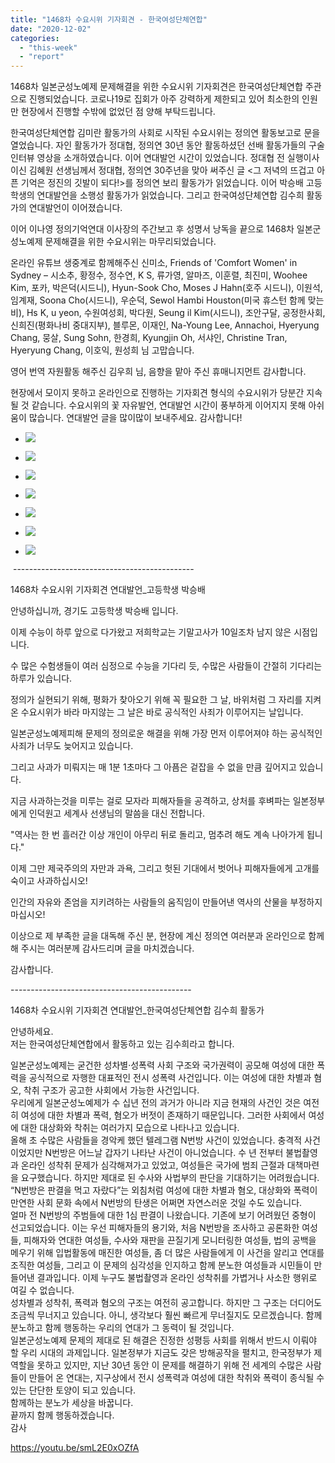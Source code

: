 ```yaml
---
title: "1468차 수요시위 기자회견 - 한국여성단체연합"
date: "2020-12-02"
categories: 
  - "this-week"
  - "report"
---
```


1468차 일본군성노예제 문제해결을 위한 수요시위 기자회견은 한국여성단체연합 주관으로 진행되었습니다. 코로나19로 집회가 아주 강력하게 제한되고 있어 최소한의 인원만 현장에서 진행할 수밖에 없었던 점 양해 부탁드립니다.

한국여성단체연합 김미란 활동가의 사회로 시작된 수요시위는 정의연 활동보고로 문을 열었습니다. 자인 활동가가 정대협, 정의연 30년 동안 활동하셨던 선배 활동가들의 구술 인터뷰 영상을 소개하였습니다. 이어 연대발언 시간이 있었습니다. 정대협 전 실행이사이신 김혜원 선생님께서 정대협, 정의연 30주년을 맞아 써주신 글 <그 저녁의 뜨겁고 아픈 기억은 정진의 깃발이 되다!>를 정의연 보리 활동가가 읽었습니다. 이어 박승배 고등학생의 연대발언을 소행성 활동가가 읽었습니다. 그리고 한국여성단체연합 김수희 활동가의 연대발언이 이어졌습니다.

이어 이나영 정의기억연대 이사장의 주간보고 후 성명서 낭독을 끝으로 1468차 일본군성노예제 문제해결을 위한 수요시위는 마무리되었습니다.

온라인 유튜브 생중계로 함께해주신 신미소, Friends of 'Comfort Women' in Sydney – 시소추, 황정수, 정수연, K S, 류가영, 알마즈, 이훈렬, 최진미, Woohee Kim, 포카, 박은덕(시드니), Hyun-Sook Cho, Moses J Hahn(​호주 시드니), 이원석, 임계재, Soona Cho(​시드니), 우순덕, Sewol Hambi Houston(미국 휴스턴 함께 맞는 비), Hs K, u yeon, 수원여성회, 박다원, Seung il Kim(​시드니), 조안구달, 공정한사회, 신희진(평화나비 중대지부), 블루몬, 이재인, Na-Young Lee, Annachoi, Hyeryung Chang, 뭉살, Sung Sohn, 한경희, Kyungjin Oh, 서샤인, Christine Tran, Hyeryung Chang, 이호익, 원성희 님 고맙습니다.

영어 번역 자원활동 해주신 김우희 님, 음향을 맡아 주신 휴매니지먼트 감사합니다.

현장에서 모이지 못하고 온라인으로 진행하는 기자회견 형식의 수요시위가 당분간 지속될 것 같습니다. 수요시위의 꽃 자유발언, 연대발언 시간이 풍부하게 이어지지 못해 아쉬움이 많습니다. 연대발언 글을 많이많이 보내주세요. 감사합니다!

- ![](https://womenandwar.net/kr/wp-content/uploads/2020/12/크기변환IMGP3149.jpg)
    
- ![](https://womenandwar.net/kr/wp-content/uploads/2020/12/크기변환IMGP3176.jpg)
    
- ![](https://womenandwar.net/kr/wp-content/uploads/2020/12/크기변환IMGP3195.jpg)
    
- ![](https://womenandwar.net/kr/wp-content/uploads/2020/12/크기변환IMGP3206.jpg)
    
- ![](https://womenandwar.net/kr/wp-content/uploads/2020/12/크기변환IMGP3216.jpg)
    
- ![](https://womenandwar.net/kr/wp-content/uploads/2020/12/크기변환IMGP3226.jpg)
    
- ![](https://womenandwar.net/kr/wp-content/uploads/2020/12/크기변환IMGP3231.jpg)
    

​ ---------------------------------------------

1468차 수요시위 기자회견 연대발언\_고등학생 박승배

안녕하십니까, 경기도 고등학생 박승배 입니다.

이제 수능이 하루 앞으로 다가왔고 저희학교는 기말고사가 10일조차 남지 않은 시점입니다.

수 많은 수험생들이 여러 심정으로 수능을 기다리 듯, 수많은 사람들이 간절히 기다리는 하루가 있습니다.

정의가 실현되기 위해, 평화가 찾아오기 위해 꼭 필요한 그 날, 바위처럼 그 자리를 지켜온 수요시위가 바라 마지않는 그 날은 바로 공식적인 사죄가 이루어지는 날입니다.

일본군성노예제피해 문제의 정의로운 해결을 위해 가장 먼저 이루어져야 하는 공식적인 사죄가 너무도 늦어지고 있습니다.

그리고 사과가 미뤄지는 매 1분 1초마다 그 아픔은 겉잡을 수 없을 만큼 깊어지고 있습니다.

지금 사과하는것을 미루는 걸로 모자라 피해자들을 공격하고, 상처를 후벼파는 일본정부에게 인덕원고 세계사 선생님의 말씀을 대신 전합니다.

"역사는 한 번 흘러간 이상 개인이 아무리 뒤로 돌리고, 멈추려 해도 계속 나아가게 됩니다."

이제 그만 제국주의의 자만과 과욕, 그리고 헛된 기대에서 벗어나 피해자들에게 고개를 숙이고 사과하십시오!

인간의 자유와 존엄을 지키려하는 사람들의 움직임이 만들어낸 역사의 산물을 부정하지마십시오!

이상으로 제 부족한 글을 대독해 주신 분, 현장에 계신 정의연 여러분과 온라인으로 함께해 주시는 여러분께 감사드리며 글을 마치겠습니다.

감사합니다.

\---------------------------------------------

​1468차 수요시위 기자회견 연대발언\_한국여성단체연합 김수희 활동가

안녕하세요.  
저는 한국여성단체연합에서 활동하고 있는 김수희라고 합니다.

일본군성노예제는 굳건한 성차별·성폭력 사회 구조와 국가권력이 공모해 여성에 대한 폭력을 공식적으로 자행한 대표적인 전시 성폭력 사건입니다. 이는 여성에 대한 차별과 혐오, 착취 구조가 공고한 사회에서 가능한 사건입니다.  
우리에게 일본군성노예제가 수 십년 전의 과거가 아니라 지금 현재의 사건인 것은 여전히 여성에 대한 차별과 폭력, 혐오가 버젓이 존재하기 때문입니다. 그러한 사회에서 여성에 대한 대상화와 착취는 여러가지 모습으로 나타나고 있습니다.  
올해 초 수많은 사람들을 경악케 했던 텔레그램 N번방 사건이 있었습니다. 충격적 사건이었지만 N번방은 어느날 갑자기 나타난 사건이 아니었습니다. 수 년 전부터 불법촬영과 온라인 성착취 문제가 심각해져가고 있었고, 여성들은 국가에 범죄 근절과 대책마련을 요구했습니다. 하지만 제대로 된 수사와 사법부의 판단을 기대하기는 어려웠습니다. “N번방은 판결을 먹고 자랐다”는 외침처럼 여성에 대한 차별과 혐오, 대상화와 폭력이 만연한 사회 문화 속에서 N번방의 탄생은 어쩌면 자연스러운 것일 수도 있습니다.  
얼마 전 N번방의 주범들에 대한 1심 판결이 나왔습니다. 기존에 보기 어려웠던 중형이 선고되었습니다. 이는 우선 피해자들의 용기와, 처음 N번방을 조사하고 공론화한 여성들, 피해자와 연대한 여성들, 수사와 재판을 끈질기게 모니터링한 여성들, 법의 공백을 메우기 위해 입법활동에 매진한 여성들, 좀 더 많은 사람들에게 이 사건을 알리고 연대를 조직한 여성들, 그리고 이 문제의 심각성을 인지하고 함께 분노한 여성들과 시민들이 만들어낸 결과입니다. 이제 누구도 불법촬영과 온라인 성착취를 가볍거나 사소한 행위로 여길 수 없습니다.  
성차별과 성착취, 폭력과 혐오의 구조는 여전히 공고합니다. 하지만 그 구조는 더디어도 조금씩 무너지고 있습니다. 아니, 생각보다 훨씬 빠르게 무너질지도 모르겠습니다. 함께 분노하고 함께 행동하는 우리의 연대가 그 동력이 될 것입니다.  
일본군성노예제 문제의 제대로 된 해결은 진정한 성평등 사회를 위해서 반드시 이뤄야 할 우리 시대의 과제입니다. 일본정부가 지금도 갖은 방해공작을 펼치고, 한국정부가 제 역할을 못하고 있지만, 지난 30년 동안 이 문제를 해결하기 위해 전 세계의 수많은 사람들이 만들어 온 연대는, 지구상에서 전시 성폭력과 여성에 대한 착취와 폭력이 종식될 수 있는 단단한 토양이 되고 있습니다.  
함께하는 분노가 세상을 바꿉니다.  
끝까지 함께 행동하겠습니다.  
감사

https://youtu.be/smL2E0xOZfA

